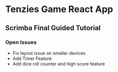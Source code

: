 # Tenzies Game React App
## Scrimba Final Guided Tutorial
### Open Issues
- Fix layout issue on smaller devices
- Add Timer Feature
- Add dice roll counter and high score feature
